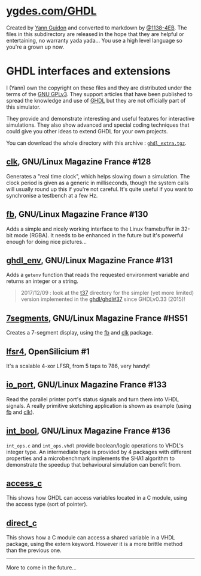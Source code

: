 # [ygdes.com/GHDL](http://ygdes.com/GHDL)

Created by [Yann Guidon](ygdes.com) and converted to markdown by [@1138-4EB](https://github.com/1138-4EB).
The files in this subdirectory are released in the hope that they are helpful or entertaining, no warranty yada yada...
You use a high level language so you're a grown up now.

# GHDL interfaces and extensions

I (Yann) own the copyright on these files and they are distributed under the terms of the [GNU GPLv3](./gpl-3.0.txt). They support articles that have been published to spread the knowledge and use of [GHDL](http://github.com/ghdl/ghdl) but they are not officially part of this simulator.

They provide and demonstrate interesting and useful features for interactive simulations. They also show advanced and special coding techniques that could give you other ideas to extend GHDL for your own projects.

You can download the whole directory with this archive : [`ghdl_extra.tgz`](http://ygdes.com/GHDL/ghdl_extra.tgz).

## [clk](./clk), GNU/Linux Magazine France #128

Generates a "real time clock", which helps slowing down a simulation. The clock period is given as a generic in milliseconds, though the system calls will usually round up this if you're not careful. It's quite useful if you want to synchronise a testbench at a few Hz.

## [fb](./fb), GNU/Linux Magazine France #130

Adds a simple and nicely working interface to the Linux framebuffer in 32-bit mode (RGBA). It needs to be enhanced in the future but it's powerful enough for doing nice pictures...

## [ghdl_env](./ghdl_env), GNU/Linux Magazine France #131

Adds a `getenv` function that reads the requested environment variable and returns an integer or a string.

> 2017/12/09 : look at the [t37](./ghdl_env/t37) directory for the simpler (yet more limited) version implemented in the [ghdl/ghdl#37](https://github.com/ghdl/ghdl/issues/37) since GHDLv0.33 (2015)!

## [7segments](./7segments), GNU/Linux Magazine France #HS51

Creates a 7-segment display, using the [fb](./fb) and [clk](./clk) package.

## [lfsr4](./lfsr4), OpenSilicium #1

It's a scalable 4-xor LFSR, from 5 taps to 786, very handy!

## [io_port](./io_port), GNU/Linux Magazine France #133

Read the parallel printer port's status signals and turn them into VHDL signals. A really primitive sketching application is shown as example (using [fb](./fb) and [clk](./clk)).

## [int_bool](./int_bool), GNU/Linux Magazine France #136

`int_ops.c` and `int_ops.vhdl` provide boolean/logic operations to VHDL's integer type. An intermediate type is provided by 4 packages with different properties and a microbenchmark implements the SHA1 algorithm to demonstrate the speedup that behavioural simulation can benefit from.

## [access_c](./access_c)

This shows how GHDL can access variables located in a C module, using the access type (sort of pointer).

## [direct_c](./direct_c)

This shows how a C module can access a shared variable in a VHDL package, using the extern keyword. However it is a more brittle method than the previous one.

---

More to come in the future...
